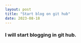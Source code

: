 ```yaml
---
layout: post
title: "Start blog on git hub"
date: 2023-08-18
---
```


### I will start blogging in git hub.
